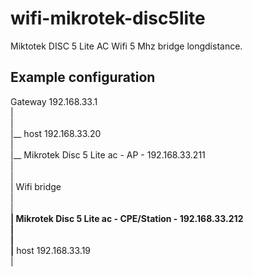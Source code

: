# wifi-mikrotek-disc5lite
Miktotek DISC 5 Lite AC Wifi 5 Mhz bridge longdistance.


## Example configuration

Gateway 192.168.33.1  
 |  
 |  
 |__ host 192.168.33.20  
 |  
 |__ Mikrotek Disc 5 Lite ac - AP - 192.168.33.211  
   |  
   |  
   | Wifi bridge  
   |  
   |   
 __| Mikrotek Disc 5 Lite ac - CPE/Station - 192.168.33.212  
 |  
 |  
 |__ host 192.168.33.19  
 |  


